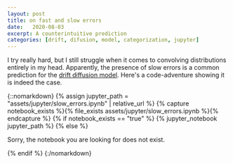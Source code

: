 ```yaml
---
layout: post
title: on fast and slow errors
date:   2020-08-03
excerpt: A counterintuitive prediction
categories: [drift, difusion, model, categorization, jupyter]
---
```


I try really hard, but I still struggle when it comes to convolving distributions entirely in my head. Apparently, the presence of slow errors is a common prediction for the [drift diffusion model](https://en.wikipedia.org/wiki/Two-alternative_forced_choice#Drift-diffusion_model). Here's a code-adventure showing it is indeed the case.



{::nomarkdown}
{% assign jupyter_path = "assets/jupyter/slow_errors.ipynb" | relative_url %}
{% capture notebook_exists %}{% file_exists assets/jupyter/slow_errors.ipynb %}{% endcapture %}
{% if notebook_exists == "true" %}
{% jupyter_notebook jupyter_path %}
{% else %}
<p>Sorry, the notebook you are looking for does not exist.</p>
{% endif %}
{:/nomarkdown}

